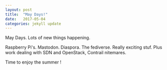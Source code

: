 ```yaml
---
layout: post
title:  "May Days!"
date:   2017-05-04
categories: jekyll update
---
```

May Days. Lots of new things happening.

Raspberry Pi's. Mastodon. Diaspora. The fediverse. Really exciting stuf. Plus work dealing with SDN and OpenStack, Contrail nitemares.

Time to enjoy the summer !
